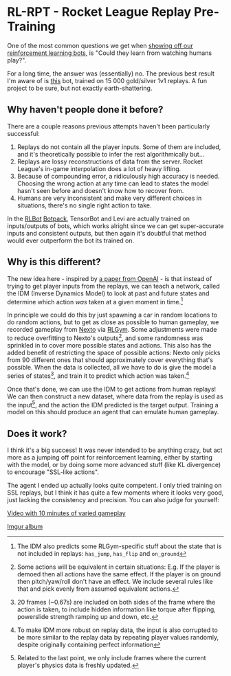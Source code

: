 # RL-RPT - Rocket League Replay Pre-Training
One of the most common questions we get when [showing off our reinforcement learning bots](https://www.twitch.tv/rlgym), is "Could they learn from watching humans play?".

For a long time, the answer was (essentially) no. The previous best result I'm aware of is [this](https://natebake.dev/code/rl-ai/) bot, trained on 15 000 gold/silver 1v1 replays. A fun project to be sure, but not exactly earth-shattering.

## Why haven't people done it before?
There are a couple reasons previous attempts haven't been particularly successful:

1. Replays do not contain all the player inputs. Some of them are included, and it's theoretically possible to infer the rest algorithmically but...
2. Replays are lossy reconstructions of data from the server. Rocket League's in-game interpolation does a lot of heavy lifting.
3. Because of compounding error, a ridiculously high accuracy is needed. Choosing the wrong action at any time can lead to states the model hasn't seen before and doesn't know how to recover from.
4. Humans are very inconsistent and make very different choices in situations, there's no single right action to take.

In the [RLBot](https://rlbot.org/) [Botpack](https://github.com/RLBot/RLBotPack), TensorBot and Levi are actually trained on inputs/outputs of bots, 
which works alright since we can get super-accurate inputs and consistent outputs, but then again it's doubtful that method would ever outperform the bot its trained on.


## Why is this different?
The new idea here - inspired by [a paper from OpenAI](https://openai.com/blog/vpt/) - is that instead of trying to get player inputs from the replays, 
we can teach a network, called the IDM (Inverse Dynamics Model) to look at past and future states and determine which action *was* taken at a given moment in time.[^1]

In principle we could do this by just spawning a car in random locations to do random actions, but to get as close as possible to human gameplay, 
we recorded gameplay from [Nexto](https://github.com/Rolv-Arild/Necto) via [RLGym](https://rlgym.org/). Some adjustments were made to reduce overfitting to Nexto's outputs[^2], and some randomness was sprinkled in to cover more possible states and actions. 
This also has the added benefit of restricting the space of possible actions: Nexto only picks from 90 different ones that should approximately cover everything that's possible.
When the data is collected, all we have to do is give the model a series of states[^3], and train it to predict which action was taken.[^4]

Once that's done, we can use the IDM to get actions from human replays! 
We can then construct a new dataset, where data from the replay is used as the input[^5], and the action the IDM predicted is the target output.
Training a model on this should produce an agent that can emulate human gameplay.

## Does it work?
I think it's a big success! 
It was never intended to be anything crazy, but act more as a jumping off point for reinforcement learning, either by starting with the model, or by doing some more advanced stuff (like KL divergence) to encourage "SSL-like actions".

The agent I ended up actually looks quite competent. I only tried training on SSL replays, but I think it has quite a few moments where it looks very good, just lacking the consistency and precision.
You can also judge for yourself:

[Video with 10 minutes of varied gameplay](https://www.youtube.com/watch?v=ew_3vA7EitA)

[Imgur album](https://imgur.com/a/zqrQxcD)


[^1]: The IDM also predicts some RLGym-specific stuff about the state that is not included in replays: `has_jump`, `has_flip` and `on_ground`
[^2]: Some actions will be equivalent in certain situations: E.g. If the player is demoed then all actions have the same effect. If the player is on ground then pitch/yaw/roll don't have an effect. We include several rules like that and pick evenly from assumed equivalent actions.
[^3]: 20 frames (~0.67s) are included on both sides of the frame where the action is taken, to include hidden information like torque after flipping, powerslide strength ramping up and down, etc.
[^4]: To make IDM more robust on replay data, the input is also corrupted to be more similar to the replay data by repeating player values randomly, despite originally containing perfect information
[^5]: Related to the last point, we only include frames where the current player's physics data is freshly updated.
